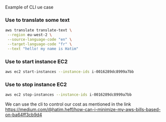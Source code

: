 


Example of CLI ue case 

### Use to translate some text

```bash
aws translate translate-text \
 --region eu-west-2 \
 --source-language-code "en" \
 --target-language-code "fr" \
 --text "hello! my name is Hatim"
 ```


### Use to start instance EC2 

```bash
aws ec2 start-instances --instance-ids i-0016289dc8999a7bb
 ```

### Use to stop instance EC2 


```bash
aws ec2 stop-instances --instance-ids i-0016289dc8999a7bb
 ```

We can use the cli to control our cost as mentioned in the link https://medium.com/@hatim.heff/how-can-i-minimize-my-aws-bills-based-on-ba64ff3cb9d4
